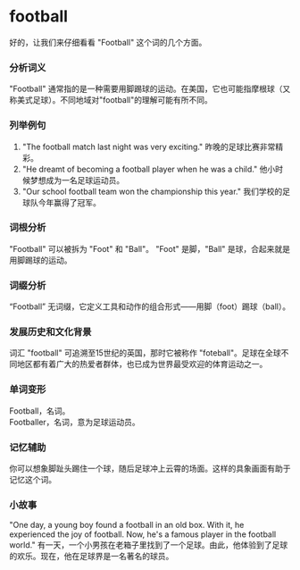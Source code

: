 # football

好的，让我们来仔细看看 "Football" 这个词的几个方面。

  

### 分析词义

  

"Football" 通常指的是一种需要用脚踢球的运动。在美国，它也可能指摩根球（又称美式足球）。不同地域对"football"的理解可能有所不同。

  

### 列举例句

  

1.  "The football match last night was very exciting." 昨晚的足球比赛非常精彩。
2.  "He dreamt of becoming a football player when he was a child." 他小时候梦想成为一名足球运动员。
3.  "Our school football team won the championship this year." 我们学校的足球队今年赢得了冠军。

  

### 词根分析

  

"Football" 可以被拆为 "Foot" 和 "Ball"。 "Foot" 是脚，"Ball" 是球，合起来就是用脚踢球的运动。

  

### 词缀分析

  

“Football” 无词缀，它定义工具和动作的组合形式——用脚（foot）踢球（ball）。

  

### 发展历史和文化背景

  

词汇 "football" 可追溯至15世纪的英国，那时它被称作 "foteball"。足球在全球不同地区都有着广大的热爱者群体，也已成为世界最受欢迎的体育运动之一。

  

### 单词变形

  

Football，名词。  
Footballer，名词，意为足球运动员。

  

### 记忆辅助

  

你可以想象脚趾头踢住一个球，随后足球冲上云霄的场面。这样的具象画面有助于记忆这个词。

  

### 小故事

  

"One day, a young boy found a football in an old box. With it, he experienced the joy of football. Now, he's a famous player in the football world." 有一天，一个小男孩在老箱子里找到了一个足球。由此，他体验到了足球的欢乐。现在，他在足球界是一名著名的球员。
